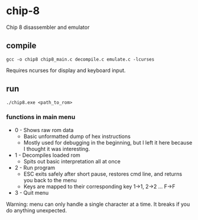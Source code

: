 # chip-8
Chip 8 disassembler and emulator

## compile

`gcc -o chip8 chip8_main.c decompile.c emulate.c -lcurses`

Requires ncurses for display and keyboard input.

## run
`./chip8.exe <path_to_rom>`

### functions in main menu
* 0 - Shows raw rom data
  * Basic unformatted dump of hex instructions
  * Mostly used for debugging in the beginning, but I left it here because I thought it was interesting.
* 1 - Decompiles loaded rom
  * Spits out basic interpretation all at once
* 2 - Run program
  * ESC exits safely after short pause, restores cmd line, and returns you back to the menu
  * Keys are mapped to their corresponding key 1->1, 2->2 ... F->F
* 3 - Quit menu

Warning: menu can only handle a single character at a time. It breaks if you do anything unexpected. 
